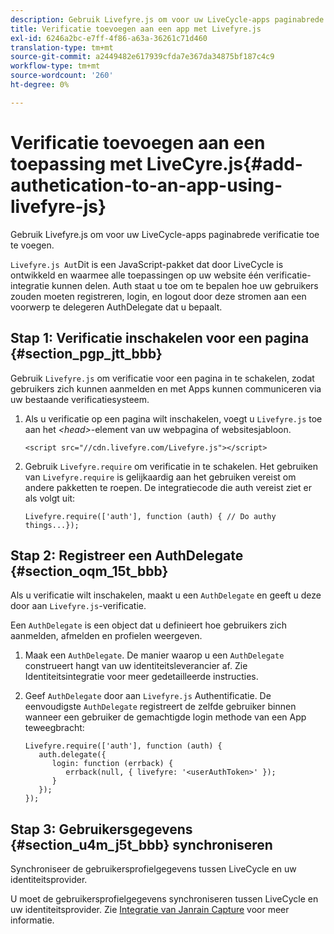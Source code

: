 ```yaml
---
description: Gebruik Livefyre.js om voor uw LiveCycle-apps paginabrede verificatie toe te voegen.
title: Verificatie toevoegen aan een app met Livefyre.js
exl-id: 6246a2bc-e7ff-4f86-a63a-36261c71d460
translation-type: tm+mt
source-git-commit: a2449482e617939cfda7e367da34875bf187c4c9
workflow-type: tm+mt
source-wordcount: '260'
ht-degree: 0%

---
```


# Verificatie toevoegen aan een toepassing met LiveCyre.js{#add-authetication-to-an-app-using-livefyre-js}

Gebruik Livefyre.js om voor uw LiveCycle-apps paginabrede verificatie toe te voegen.

`Livefyre.js Aut`Dit is een JavaScript-pakket dat door LiveCycle is ontwikkeld en waarmee alle toepassingen op uw website één verificatie-integratie kunnen delen. Auth staat u toe om te bepalen hoe uw gebruikers zouden moeten registreren, login, en logout door deze stromen aan een voorwerp te delegeren AuthDelegate dat u bepaalt.

## Stap 1: Verificatie inschakelen voor een pagina {#section_pgp_jtt_bbb}

Gebruik `Livefyre.js` om verificatie voor een pagina in te schakelen, zodat gebruikers zich kunnen aanmelden en met Apps kunnen communiceren via uw bestaande verificatiesysteem.

1. Als u verificatie op een pagina wilt inschakelen, voegt u `Livefyre.js` toe aan het *&lt;head>*-element van uw webpagina of websitesjabloon.

   ```
   <script src="//cdn.livefyre.com/Livefyre.js"></script>
   ```

1. Gebruik `Livefyre.require` om verificatie in te schakelen. Het gebruiken van `Livefyre.require` is gelijkaardig aan het gebruiken vereist om andere pakketten te roepen. De integratiecode die auth vereist ziet er als volgt uit:

   ```
   Livefyre.require(['auth'], function (auth) { // Do authy things...});
   ```

## Stap 2: Registreer een AuthDelegate {#section_oqm_15t_bbb}

Als u verificatie wilt inschakelen, maakt u een `AuthDelegate` en geeft u deze door aan `Livefyre.js`-verificatie.

Een `AuthDelegate` is een object dat u definieert hoe gebruikers zich aanmelden, afmelden en profielen weergeven.

1. Maak een `AuthDelegate`. De manier waarop u een `AuthDelegate` construeert hangt van uw identiteitsleverancier af. Zie Identiteitsintegratie voor meer gedetailleerde instructies.

1. Geef `AuthDelegate` door aan `Livefyre.js` Authentificatie. De eenvoudigste `AuthDelegate` registreert de zelfde gebruiker binnen wanneer een gebruiker de gemachtigde login methode van een App teweegbracht:

   ```
   Livefyre.require(['auth'], function (auth) { 
      auth.delegate({ 
         login: function (errback) { 
            errback(null, { livefyre: '<userAuthToken>' }); 
         }    
      });  
   });
   ```

## Stap 3: Gebruikersgegevens {#section_u4m_j5t_bbb} synchroniseren

Synchroniseer de gebruikersprofielgegevens tussen LiveCycle en uw identiteitsprovider.

U moet de gebruikersprofielgegevens synchroniseren tussen LiveCycle en uw identiteitsprovider. Zie [Integratie van Janrain Capture](/help/implementation/c-livefyre-identity-comp/c-janrain-capture-backplane-comp.md) voor meer informatie.
